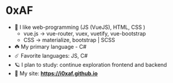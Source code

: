 # 0xAF

- 🌱 I like web-programming (JS (VueJS), HTML, CSS )
  - vue.js  -> vue-router, vuex, vuetify, vue-bootstrap
  - CSS     -> materialize, bootstrap | SCSS
- ☘️ My primary language - C#
- ☄️ Favorite languages: JS, C#
- 🪐 I plan to study: continue exploration frontend and backend
- 🍃 My site: **https://i0xaf.github.io**
